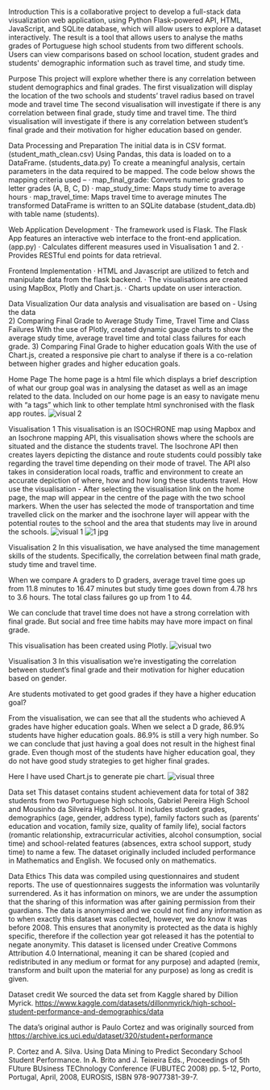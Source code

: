
Introduction
This is a collaborative project to develop a full-stack data visualization web application, using Python Flask-powered API, HTML, JavaScript, and SQLite database, which will allow users to explore a dataset interactively.
The result is a tool that allows users to analyse the maths grades of Portuguese high school students from two different schools. Users can view comparisons based on school location, student grades and students' demographic information such as travel time, and study time.


Purpose
This project will explore whether there is any correlation between student demographics and final grades.
The first visualization will display the location of the two schools and students’ travel radius based on travel mode and travel time 
The second visualisation will investigate if there is any correlation between final grade, study time and travel time. 
The third visualisation will investigate if there is any correlation between student’s final grade and their motivation for higher education based on gender.

Data Processing and Preparation
The initial data is in CSV format. (student_math_clean.csv)
Using Pandas, this data is loaded on to a DataFrame. (students_data.py)
To create a meaningful analysis, certain parameters in the data required to be mapped. The code below shows the mapping criteria used –
·         map_final_grade: Converts numeric grades to letter grades (A, B, C, D)
·         map_study_time: Maps study time to average hours
·         map_travel_time: Maps travel time to average minutes
The transformed DataFrame is written to an SQLite database (student_data.db) with table name (students).

Web Application Development
·         The framework used is Flask. The Flask App features an interactive web interface to the front-end application. (app.py)
·         Calculates different measures used in Visualisation 1 and 2.
·         Provides RESTful end points for data retrieval.
 
Frontend Implementation
·         HTML and Javascript are utilized to fetch and manipulate data from the flask backend.
·         The visualisations are created using MapBox, Plotly and Chart.js.
·         Charts update on user interaction.
 
Data Visualization
Our data analysis and visualisation are based on -
Using the data  
2)      Comparing Final Grade to Average Study Time, Travel Time and Class Failures
                   With the use of Plotly, created dynamic gauge charts to show the average study time, average travel time and total class failures for each grade.
3)      Comparing Final Grade to higher education goals
With the use of Chart.js, created a responsive pie chart to analyse if there is a co-relation between higher grades and higher education goals.
 
Home Page 
The home page is a html file which displays a brief description of what our group goal was in analysing the dataset as well as an image related to the data. Included on our home page is an easy to navigate menu with “a tags” which link to other template html synchronised with the flask app routes.
![visual 2](https://github.com/Leena-680/project-3-final/assets/145959658/5221c239-cf7b-44b1-8e01-e22c0c82dde6)


Visualisation 1
This visualisation is an ISOCHRONE map using Mapbox and an Isochrone mapping API, this visualisation shows where the schools are situated and the distance the students travel. The Isochrone API then creates layers depicting the distance and route students could possibly take regarding the travel time depending on their mode of travel. The API also takes in consideration local roads, traffic and environment to create an accurate depiction of where, how and how long these students travel.
How use the visualisation -
After selecting the visualisation link on the home page, the map will appear in the centre of the page with the two school markers. When the user has selected the mode of transportation and time travelled click on the marker and the isochrone layer will appear with the potential routes to the school and the area that students may live in around the schools.
![visual 1](https://github.com/Leena-680/project-3-final/assets/145959658/c9abec48-a5b0-4620-a372-05990d3b1a71)
![1 jpg](https://github.com/Leena-680/project-3-final/assets/145959658/575ea165-ae15-4911-b69f-eb5f2ab452dd)


Visualisation 2 
In this visualisation, we have analysed the time management skills of the students. 
Specifically, the correlation between final math grade, study time and travel time.

When we compare A graders to D graders, average travel time goes up from 11.8 minutes to 16.47 minutes but study time goes down from 4.78 hrs to 3.6 hours. The total class failures go up from 1 to 44. 

We can conclude that travel time does not have a strong correlation with final grade. But social and free time habits may have more impact on final grade.

This visualisation has been created using Plotly. 
![visual two](https://github.com/Leena-680/project-3-final/assets/145959658/536de6e9-9c36-4614-ba80-8d5bad4a12ef)


Visualisation 3 
In this visualisation we’re investigating the correlation between student’s final grade and their motivation for higher education based on gender.

Are students motivated to get good grades if they have a higher education goal?

From the visualisation, we can see that all the students who achieved A grades have higher education goals. When we select a D grade, 86.9% students have higher education goals. 86.9% is still a very high number. So we can conclude that just having a goal does not result in the highest final grade. Even though most of the students have higher education goal, they do not have good study strategies to get higher final grades.

Here I have used Chart.js to generate pie chart.
![visual three](https://github.com/Leena-680/project-3-final/assets/145959658/b545ccf6-3b7c-4d0c-a640-c3f940a4a890)


Data set 
This dataset contains student achievement data for total of 382 students from two Portuguese high schools, Gabriel Pereira High School and  Mousinho da Silveira High School.
It includes student grades, demographics (age, gender, address type), family factors such as (parents’  education and vocation, family size, quality of family life), social factors (romantic relationship, extracurricular activities, alcohol consumption, social time) and school-related features (absences, extra school support, study time) to name a few.
The dataset originally included included performance in Mathematics and English. We focused only on mathematics. 

Data Ethics
This data was compiled using questionnaires and student reports. The use of questionnaires suggests the information was voluntarily surrendered. As it has information on minors, we are under the assumption that the sharing of this information was after gaining permission from their guardians. 
The data is anonymised and we could not find any information as to when exactly this dataset was collected, however, we do know it was before 2008. This ensures that anonymity is protected as the data is highly specific, therefore if the collection year got released it has the potential to negate anonymity. 
This dataset is licensed under Creative Commons Attribution 4.0 International, meaning it can be shared (copied and redistributed in any medium or format for any purpose) and adapted (remix, transform and built upon the material for any purpose) as long as credit is given. 

Dataset credit
We sourced the data set from Kaggle shared by Dillion Myrick. 
https://www.kaggle.com/datasets/dillonmyrick/high-school-student-performance-and-demographics/data  

The data’s original author is Paulo Cortez and was originally sourced from https://archive.ics.uci.edu/dataset/320/student+performance 

P. Cortez and A. Silva. Using Data Mining to Predict Secondary School Student Performance. In A. Brito and J. Teixeira Eds., Proceedings of 5th FUture BUsiness TEChnology Conference (FUBUTEC 2008) pp. 5-12, Porto, Portugal, April, 2008, EUROSIS, ISBN 978-9077381-39-7.

